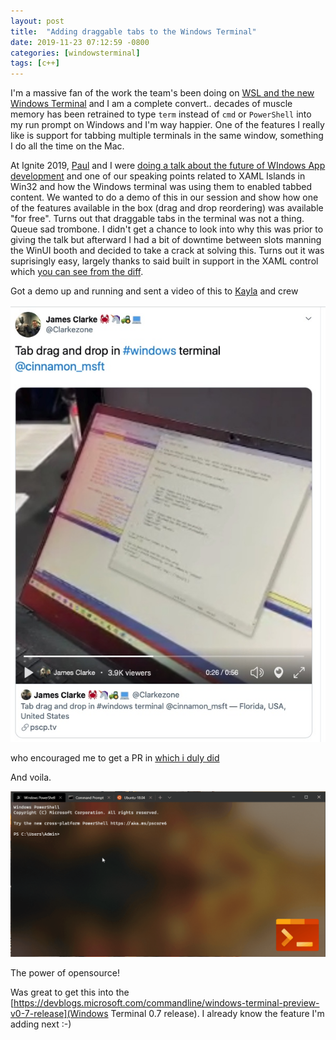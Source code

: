 ```yaml
---
layout: post
title:  "Adding draggable tabs to the Windows Terminal"
date: 2019-11-23 07:12:59 -0800
categories: [windowsterminal]
tags: [c++]
---
```

I'm a massive fan of the work the team's been doing on [WSL and the new Windows Terminal](https://devblogs.microsoft.com/commandline/) and I am a complete convert.. decades of muscle memory has been retrained to type `term` instead of `cmd` or `PowerShell` into my run prompt on Windows and I'm way happier.  One of the features I really like is support for tabbing multiple terminals in the same window, something I do all the time on the Mac.

At Ignite 2019, [Paul](https://twitter.com/pag3rd) and I were [doing a talk about the future of WIndows App development](https://myignite.techcommunity.microsoft.com/sessions/81330?source=sessions) and one of our speaking points related to XAML Islands in Win32 and how the Windows terminal was using them to enabled tabbed content.  We wanted to do a demo of this in our session and show how one of the features available in the box (drag and drop reordering) was available "for free".  Turns out that draggable tabs in the terminal was not a thing.  Queue sad trombone.  I didn't get a chance to look into why this was prior to giving the talk but afterward I had a bit of downtime between slots manning the WinUI booth and decided to take a crack at solving this.  Turns out it was suprisingly easy, largely thanks to said built in support in the XAML control which [you can see from the diff](https://github.com/microsoft/terminal/pull/3478/files).

Got a demo up and running and sent a video of this to [Kayla](https://twitter.com/cinnamon_msft?lang=en) and crew

[![tweet](/static/img/2019-11-23-dragabletabs/tweet.jpeg)](https://www.pscp.tv/Clarkezone/1ypJdBXBEWYKW)

who encouraged me to get a PR in [which i duly did](https://github.com/microsoft/terminal/pull/3478)

And voila.

![tabreordering](/static/img/2019-11-23-dragabletabs/terminal-tab-reordering.gif)

The power of opensource!

Was great to get this into the [https://devblogs.microsoft.com/commandline/windows-terminal-preview-v0-7-release](Windows Terminal 0.7 release).  I already know the feature I'm adding next :-)